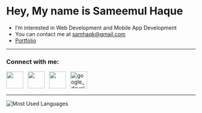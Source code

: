 # Hey, My name is Sameemul Haque

- I’m interested in Web Development and Mobile App Development <br>
- You can contact me at [samhaqk@gmail.com](mailto:samhaqk@gmail.com)
- [Portfolio](https://sameemul-haque.vercel.app/")

---

### Connect with me:

<p align="left"> 
<a href="https://www.linkedin.com/in/sameemul-haque">
<img src="https://www.vectorlogo.zone/logos/linkedin/linkedin-tile.svg" height="45" /></a> 
&nbsp;
<a href="https://www.twitter.com/sameemul_haque">
<img src="https://www.vectorlogo.zone/logos/twitter/twitter-tile.svg" height="45" /></a>
&nbsp; 
<a href="http://www.instagram.com/sameemul_haque">
<img src="https://www.vectorlogo.zone/logos/instagram/instagram-icon.svg" height="45" /></a> 
&nbsp;
<a href="https://g.dev/sameemul-haque/">
<img src="https://www.gstatic.com/devrel-devsite/prod/v04993a285e47ce7ae4bb513179c3071d4f2a8975b8f303b510c516323adf1b16/developers/images/icon.svg" alt="google_developers" height="45"/></a> 
&nbsp;
</p>

---

![Most Used Languages](https://github-sam.vercel.app/api/top-langs/?username=sameemul-haque&layout=compact&langs_count=10&role=owner,collaborator&theme=transparent&border_color=30363d&count-private=true&hide=glsl,roff "Most Used Languages")

<!---
sameemul-haque/sameemul-haque is a ✨ special ✨ repository because its README.md (this file) appears on your GitHub profile.
You can click the Preview link to take a look at your changes.
--->
<!---
i use arch btw.
--->
